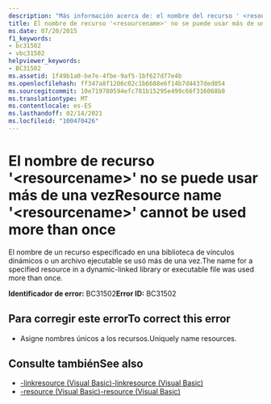 ```yaml
---
description: "Más información acerca de: el nombre del recurso ' <resourcename> ' no se puede usar más de una vez"
title: El nombre de recurso '<resourcename>' no se puede usar más de una vez
ms.date: 07/20/2015
f1_keywords:
- bc31502
- vbc31502
helpviewer_keywords:
- BC31502
ms.assetid: 1f49b1a0-be7e-4fbe-9af5-1bf627d77e4b
ms.openlocfilehash: ff347a8f1206c02c1b6608e6f14b7d4437ded054
ms.sourcegitcommit: 10e719780594efc781b15295e499c66f316068b8
ms.translationtype: MT
ms.contentlocale: es-ES
ms.lasthandoff: 02/14/2021
ms.locfileid: "100470426"
---
```

# <a name="resource-name-resourcename-cannot-be-used-more-than-once"></a><span data-ttu-id="6317f-103">El nombre de recurso '\<resourcename>' no se puede usar más de una vez</span><span class="sxs-lookup"><span data-stu-id="6317f-103">Resource name '\<resourcename>' cannot be used more than once</span></span>

<span data-ttu-id="6317f-104">El nombre de un recurso especificado en una biblioteca de vínculos dinámicos o un archivo ejecutable se usó más de una vez.</span><span class="sxs-lookup"><span data-stu-id="6317f-104">The name for a specified resource in a dynamic-linked library or executable file was used more than once.</span></span>  
  
 <span data-ttu-id="6317f-105">**Identificador de error:** BC31502</span><span class="sxs-lookup"><span data-stu-id="6317f-105">**Error ID:** BC31502</span></span>  
  
## <a name="to-correct-this-error"></a><span data-ttu-id="6317f-106">Para corregir este error</span><span class="sxs-lookup"><span data-stu-id="6317f-106">To correct this error</span></span>  
  
- <span data-ttu-id="6317f-107">Asigne nombres únicos a los recursos.</span><span class="sxs-lookup"><span data-stu-id="6317f-107">Uniquely name resources.</span></span>  
  
## <a name="see-also"></a><span data-ttu-id="6317f-108">Consulte también</span><span class="sxs-lookup"><span data-stu-id="6317f-108">See also</span></span>

- [<span data-ttu-id="6317f-109">-linkresource (Visual Basic)</span><span class="sxs-lookup"><span data-stu-id="6317f-109">-linkresource (Visual Basic)</span></span>](../reference/command-line-compiler/linkresource.md)
- [<span data-ttu-id="6317f-110">-resource (Visual Basic)</span><span class="sxs-lookup"><span data-stu-id="6317f-110">-resource (Visual Basic)</span></span>](../reference/command-line-compiler/resource.md)
